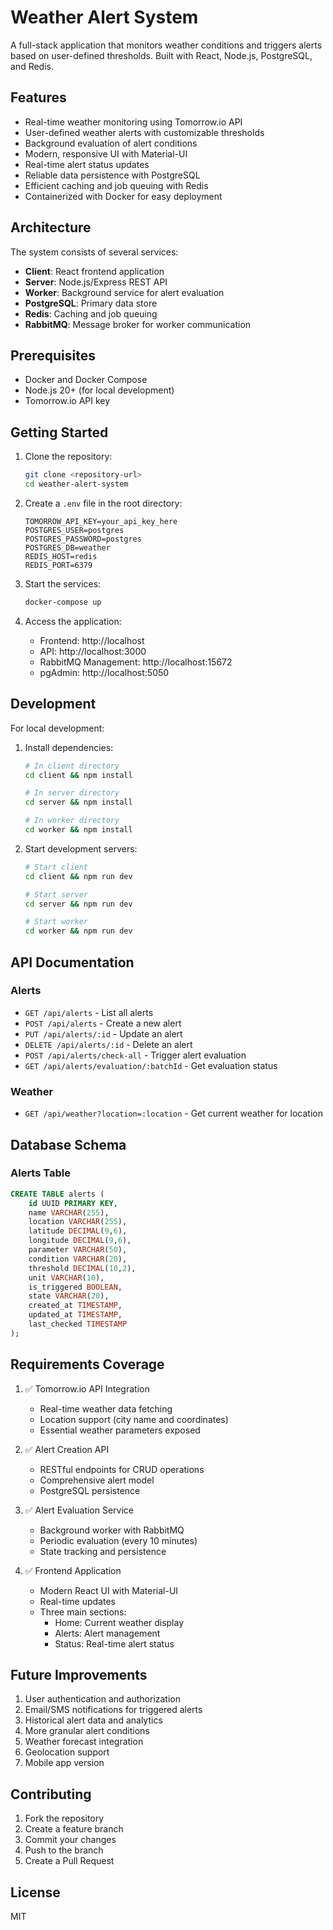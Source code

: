 # Weather Alert System

A full-stack application that monitors weather conditions and triggers alerts based on user-defined thresholds. Built with React, Node.js, PostgreSQL, and Redis.

## Features

- Real-time weather monitoring using Tomorrow.io API
- User-defined weather alerts with customizable thresholds
- Background evaluation of alert conditions
- Modern, responsive UI with Material-UI
- Real-time alert status updates
- Reliable data persistence with PostgreSQL
- Efficient caching and job queuing with Redis
- Containerized with Docker for easy deployment

## Architecture

The system consists of several services:

- **Client**: React frontend application
- **Server**: Node.js/Express REST API
- **Worker**: Background service for alert evaluation
- **PostgreSQL**: Primary data store
- **Redis**: Caching and job queuing
- **RabbitMQ**: Message broker for worker communication

## Prerequisites

- Docker and Docker Compose
- Node.js 20+ (for local development)
- Tomorrow.io API key

## Getting Started

1. Clone the repository:

   ```bash
   git clone <repository-url>
   cd weather-alert-system
   ```

2. Create a `.env` file in the root directory:

   ```env
   TOMORROW_API_KEY=your_api_key_here
   POSTGRES_USER=postgres
   POSTGRES_PASSWORD=postgres
   POSTGRES_DB=weather
   REDIS_HOST=redis
   REDIS_PORT=6379
   ```

3. Start the services:

   ```bash
   docker-compose up
   ```

4. Access the application:
   - Frontend: http://localhost
   - API: http://localhost:3000
   - RabbitMQ Management: http://localhost:15672
   - pgAdmin: http://localhost:5050

## Development

For local development:

1. Install dependencies:

   ```bash
   # In client directory
   cd client && npm install

   # In server directory
   cd server && npm install

   # In worker directory
   cd worker && npm install
   ```

2. Start development servers:

   ```bash
   # Start client
   cd client && npm run dev

   # Start server
   cd server && npm run dev

   # Start worker
   cd worker && npm run dev
   ```

## API Documentation

### Alerts

- `GET /api/alerts` - List all alerts
- `POST /api/alerts` - Create a new alert
- `PUT /api/alerts/:id` - Update an alert
- `DELETE /api/alerts/:id` - Delete an alert
- `POST /api/alerts/check-all` - Trigger alert evaluation
- `GET /api/alerts/evaluation/:batchId` - Get evaluation status

### Weather

- `GET /api/weather?location=:location` - Get current weather for location

## Database Schema

### Alerts Table

```sql
CREATE TABLE alerts (
    id UUID PRIMARY KEY,
    name VARCHAR(255),
    location VARCHAR(255),
    latitude DECIMAL(9,6),
    longitude DECIMAL(9,6),
    parameter VARCHAR(50),
    condition VARCHAR(20),
    threshold DECIMAL(10,2),
    unit VARCHAR(10),
    is_triggered BOOLEAN,
    state VARCHAR(20),
    created_at TIMESTAMP,
    updated_at TIMESTAMP,
    last_checked TIMESTAMP
);
```

## Requirements Coverage

1. ✅ Tomorrow.io API Integration

   - Real-time weather data fetching
   - Location support (city name and coordinates)
   - Essential weather parameters exposed

2. ✅ Alert Creation API

   - RESTful endpoints for CRUD operations
   - Comprehensive alert model
   - PostgreSQL persistence

3. ✅ Alert Evaluation Service

   - Background worker with RabbitMQ
   - Periodic evaluation (every 10 minutes)
   - State tracking and persistence

4. ✅ Frontend Application
   - Modern React UI with Material-UI
   - Real-time updates
   - Three main sections:
     - Home: Current weather display
     - Alerts: Alert management
     - Status: Real-time alert status

## Future Improvements

1. User authentication and authorization
2. Email/SMS notifications for triggered alerts
3. Historical alert data and analytics
4. More granular alert conditions
5. Weather forecast integration
6. Geolocation support
7. Mobile app version

## Contributing

1. Fork the repository
2. Create a feature branch
3. Commit your changes
4. Push to the branch
5. Create a Pull Request

## License

MIT
